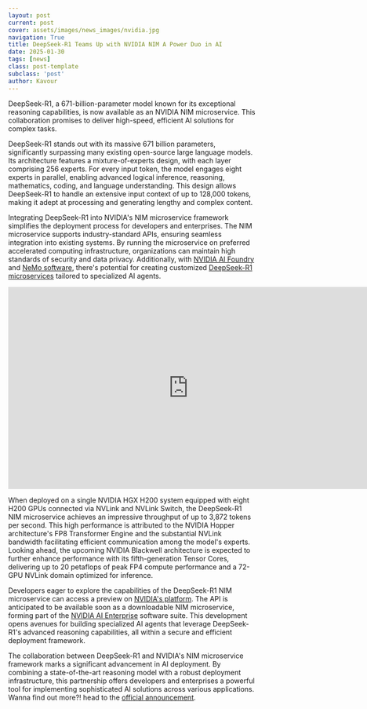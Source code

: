 ```yaml
---
layout: post
current: post
cover: assets/images/news_images/nvidia.jpg
navigation: True
title: DeepSeek-R1 Teams Up with NVIDIA NIM A Power Duo in AI
date: 2025-01-30
tags: [news]
class: post-template
subclass: 'post'
author: Kavour
---
```


<p>DeepSeek-R1, a 671-billion-parameter model known for its exceptional reasoning capabilities, is now available as an NVIDIA NIM microservice. This collaboration promises to deliver high-speed, efficient AI solutions for complex tasks.</p>

<p>DeepSeek-R1 stands out with its massive 671 billion parameters, significantly surpassing many existing open-source large language models. Its architecture features a mixture-of-experts design, with each layer comprising 256 experts. For every input token, the model engages eight experts in parallel, enabling advanced logical inference, reasoning, mathematics, coding, and language understanding. This design allows DeepSeek-R1 to handle an extensive input context of up to 128,000 tokens, making it adept at processing and generating lengthy and complex content.</p>

<p>Integrating DeepSeek-R1 into NVIDIA's NIM microservice framework simplifies the deployment process for developers and enterprises. The NIM microservice supports industry-standard APIs, ensuring seamless integration into existing systems. By running the microservice on preferred accelerated computing infrastructure, organizations can maintain high standards of security and data privacy. Additionally, with <a href='https://www.nvidia.com/en-us/ai/foundry/'>NVIDIA AI Foundry</a> and <a href='https://www.nvidia.com/en-us/ai-data-science/products/nemo/'>NeMo software</a>, there's potential for creating customized <a href='https://build.nvidia.com/deepseek-ai/deepseek-r1'>DeepSeek-R1 microservices</a> tailored to specialized AI agents.</p>

<iframe width="733" height="412" src="https://www.youtube.com/embed/47DWCEzG1Cg" title="DeepSeek-R1 in Action with NVIDIA NIM Microservices" frameborder="0" allow="accelerometer; autoplay; clipboard-write; encrypted-media; gyroscope; picture-in-picture; web-share" referrerpolicy="strict-origin-when-cross-origin" allowfullscreen></iframe>

<p>When deployed on a single NVIDIA HGX H200 system equipped with eight H200 GPUs connected via NVLink and NVLink Switch, the DeepSeek-R1 NIM microservice achieves an impressive throughput of up to 3,872 tokens per second. This high performance is attributed to the NVIDIA Hopper architecture's FP8 Transformer Engine and the substantial NVLink bandwidth facilitating efficient communication among the model's experts. Looking ahead, the upcoming NVIDIA Blackwell architecture is expected to further enhance performance with its fifth-generation Tensor Cores, delivering up to 20 petaflops of peak FP4 compute performance and a 72-GPU NVLink domain optimized for inference.</p>

<p>Developers eager to explore the capabilities of the DeepSeek-R1 NIM microservice can access a preview on <a href='http://build.nvidia.com/'>NVIDIA's platform</a>. The API is anticipated to be available soon as a downloadable NIM microservice, forming part of the <a href='https://www.nvidia.com/en-us/data-center/products/ai-enterprise/'>NVIDIA AI Enterprise</a> software suite. This development opens avenues for building specialized AI agents that leverage DeepSeek-R1's advanced reasoning capabilities, all within a secure and efficient deployment framework.</p>

<p>The collaboration between DeepSeek-R1 and NVIDIA's NIM microservice framework marks a significant advancement in AI deployment. By combining a state-of-the-art reasoning model with a robust deployment infrastructure, this partnership offers developers and enterprises a powerful tool for implementing sophisticated AI solutions across various applications. Wanna find out more?! head to the <a href='https://blogs.nvidia.com/blog/deepseek-r1-nim-microservice/'>official announcement</a>.</p>